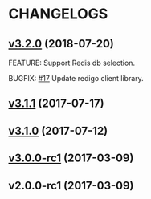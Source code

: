 # CHANGELOGS

<a name="v3.2.0"></a>
## [v3.2.0](https://github.com/ipfans/echo-session/compare/v3.1.1...v3.2.0) (2018-07-20)
FEATURE: Support Redis db selection.

BUGFIX: [#17](https://github.com/ipfans/echo-session/issues/17) Update redigo client library.

<a name="v3.1.1"></a>
## [v3.1.1](https://github.com/ipfans/echo-session/compare/v3.1.0...v3.1.1) (2017-07-17)


<a name="v3.1.0"></a>
## [v3.1.0](https://github.com/ipfans/echo-session/compare/v3.0.0-rc1...v3.1.0) (2017-07-12)


<a name="v3.0.0-rc1"></a>
## [v3.0.0-rc1](https://github.com/ipfans/echo-session/compare/v2.0.0-rc1...v3.0.0-rc1) (2017-03-09)


<a name="v2.0.0-rc1"></a>
## v2.0.0-rc1 (2017-03-09)